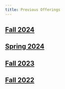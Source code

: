 ```yaml
---
title: Previous Offerings
---
```


## [Fall 2024](https://16-831.github.io/fall24/)

## [Spring 2024](https://16-831.github.io/spring24)

## [Fall 2023](https://16-831.github.io/fall23)

## [Fall 2022](https://sites.google.com/view/16-831-cmu)
